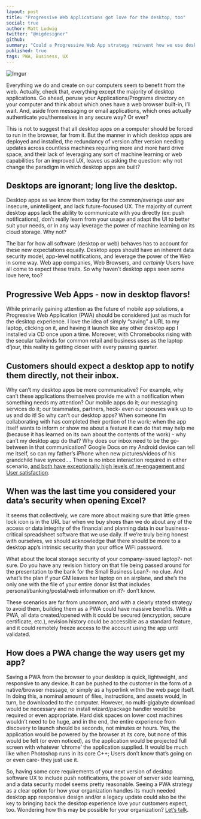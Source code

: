```yaml
---
layout: post
title: "Progressive Web Applications got love for the desktop, too"
social: true
author: Matt Ludwig
twitter: "@migdesigner"
github:
summary: "Could a Progressive Web App strategy reinvent how we use desktop software?"
published: true
tags: PWA, Business, UX
---
```


![Imgur](http://i.imgur.com/VSaFGGU.png)

Everything we do and create on our computers seem to benefit from the web. Actually, check that, everything except the majority of desktop applications. Go ahead, peruse your Applications/Programs directory on your computer and think about which ones have a web browser built-in, I’ll wait. And, aside from messaging or email applications, which ones actually authenticate you/themselves in any secure way? Or ever? 

This is not to suggest that all desktop apps on a computer should be forced to run in the browser, far from it. But the manner in which desktop apps are deployed and installed, the redundancy of version after version needing updates across countless machines requiring more and more hard drive space, and their lack of leveraging any sort of machine learning or web capabilities for an improved UX, leaves us asking the question: why not change the paradigm in which desktop apps are built? 

## Desktops are ignorant; long live the desktop.
Desktop apps as we know them today for the common/average user are insecure, unintelligent, and lack future-focused UX. The majority of current desktop apps lack the ability to communicate with you directly (ex: push notifications), don’t really learn from your usage and adapt the UI to better suit your needs, or in any way leverage the power of machine learning on its cloud storage. Why not? 

The bar for how all software (desktop or web) behaves has to account for these new expectations equally. Desktop apps should have an inherent data security model, app-level notifications, and leverage the power of the Web in some way. Web app companies, Web Browsers, and _certainly_ Users have all come to expect these traits. So why haven’t desktop apps seen some love here, too? 

## Progressive Web Apps - now in desktop flavors! 
While primarily gaining attention as the future of mobile app solutions, a Progressive Web Application (PWA) should be considered just as much for the desktop experience. I love the idea of simply “saving” a URL to my laptop, clicking on it, and having it launch like any other desktop app I installed via CD once upon a time. Moreover, with Chromebooks rising with the secular tailwinds for common retail and business uses as the laptop d’jour, this reality is getting closer with every passing quarter. 

## Customers should expect a desktop app to notify them directly, not their inbox.
Why can’t my desktop apps be more communicative? For example, why can’t these applications themselves provide me with a notification when something needs my attention? Our mobile apps do it; our messaging services do it; our teammates, partners, heck- even our spouses walk up to us and do it! So why can’t our desktop apps? When someone I’m collaborating with has completed their portion of the work; when the app itself wants to inform or show me about a feature it can do that may help me (because it has learned on its own about the contents of the work) - why can’t my desktop app do that? Why does our inbox need to be the go-between in that communication? Google Docs on my Android device can tell me itself, so can my father’s iPhone when new pictures/videos of his grandchild have synced…. There is no inbox interaction required in either scenario, [and both have exceptionally high levels of re-engagement and User satisfaction](https://www.thinkwithgoogle.com/marketing-resources/experience-design/progressive-web-apps-benefit-brands/). 

## When was the last time you considered your data’s security when opening Excel?
It seems that collectively, we care more about making sure that little green lock icon is in the URL bar when we buy shoes than we do about any of the access or data integrity of the financial and planning data in our business-critical spreadsheet software that we use daily. If we’re truly being honest with ourselves, we should acknowledge that there should be more to a desktop app’s intrinsic security than your office WiFi password. 

What about the local storage security of your company-issued laptop?- not sure. Do you have any revision history on that file being passed around for the presentation to the bank for the Small Business Loan?- no clue. And what’s the plan if your GM leaves her laptop on an airplane, and she’s the only one with the file of your entire donor list that includes personal/banking/postal/web information on it?- don’t know. 

These scenarios are far from uncommon, and with a clearly stated strategy to avoid them, building them as a PWA could have massive benefits. With a PWA, all data created/opened with it could be secured (encryption, secure certificate, etc.), revision history could be accessible as a standard feature, and it could remotely freeze access to the account using the app until validated.

## How does a PWA change the way users get my app?
Saving a PWA from the browser to your desktop is quick, lightweight, and responsive to any device. It can be pushed to the customer in the form of a native/browser message, or simply as a hyperlink within the web page itself. In doing this, a nominal amount of files, instructions, and assets would, in turn, be downloaded to the computer. However, no multi-gigabyte download would be necessary and no install wizard/package handler would be required or even appropriate. Hard disk spaces on lower cost machines wouldn’t need to be huge, and in the end, the entire experience from discovery to launch should be seconds, not minutes or hours. Yes, the application would be powered by the browser at its core, but none of this would be felt (or even noticed), as the application would be projected full screen with whatever ‘chrome’ the application supplied. It would be much like when Photoshop runs in its core C++; Users don’t know that’s going on or even care- they just use it. 

So, having some core requirements of your next version of desktop software UX to include push notifications, the power of server side learning, and a data security model seems pretty reasonable. Seeing a PWA strategy as a clear option for how your organization handles its much needed desktop app responsive design and/or a legacy update could also be the key to bringing back the desktop experience love your customers expect, too. Wondering how this may be possible for your organization? [Let’s talk](https://dockyard.com/contact/hire-us).
